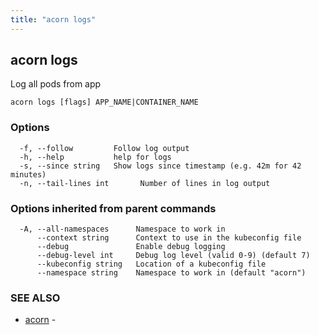 ```yaml
---
title: "acorn logs"
---
```

## acorn logs

Log all pods from app

```
acorn logs [flags] APP_NAME|CONTAINER_NAME
```

### Options

```
  -f, --follow         Follow log output
  -h, --help           help for logs
  -s, --since string   Show logs since timestamp (e.g. 42m for 42 minutes)
  -n, --tail-lines int       Number of lines in log output
```

### Options inherited from parent commands

```
  -A, --all-namespaces      Namespace to work in
      --context string      Context to use in the kubeconfig file
      --debug               Enable debug logging
      --debug-level int     Debug log level (valid 0-9) (default 7)
      --kubeconfig string   Location of a kubeconfig file
      --namespace string    Namespace to work in (default "acorn")
```

### SEE ALSO

* [acorn](acorn.md)	 - 

